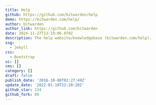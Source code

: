 ```yaml
---
title: Help
github: https://github.com/bitwarden/help
demo: https://bitwarden.com/help/
author: bitwarden
author_link: https://github.com/bitwarden
date: 2024-11-27T13:19:06.070Z
description: The help website/knowledgebase (bitwarden.com/help).
ssg:
  - Jekyll
css:
  - Bootstrap
ui: []
cms: []
category: []
draft: false
publish_date: '2016-10-08T02:27:49Z'
update_date: '2022-01-18T22:20:20Z'
github_star: 134
github_fork: 89
---
```

